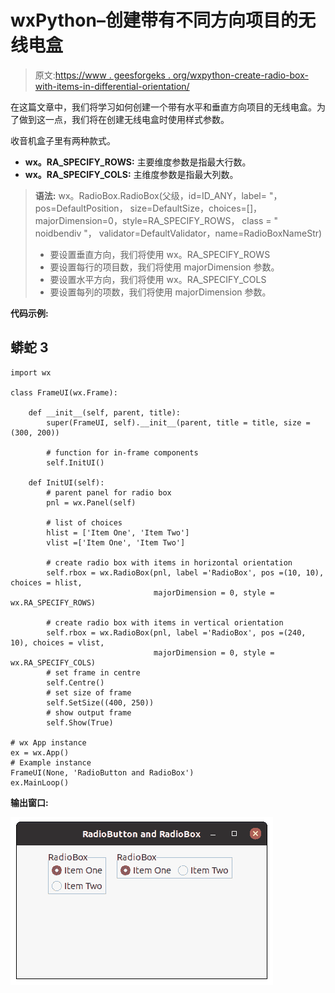 # wxPython–创建带有不同方向项目的无线电盒

> 原文:[https://www . geesforgeks . org/wxpython-create-radio-box-with-items-in-differential-orientation/](https://www.geeksforgeeks.org/wxpython-create-radio-box-with-items-in-different-orientation/)

在这篇文章中，我们将学习如何创建一个带有水平和垂直方向项目的无线电盒。为了做到这一点，我们将在创建无线电盒时使用样式参数。

收音机盒子里有两种款式。

*   **wx。RA_SPECIFY_ROWS:** 主要维度参数是指最大行数。
*   **wx。RA_SPECIFY_COLS:** 主维度参数是指最大列数。

> **语法:**
> wx。RadioBox.RadioBox(父级，id=ID_ANY，label= "，pos=DefaultPosition，
> size=DefaultSize，choices=[]，majorDimension=0，style=RA_SPECIFY_ROWS，
> class = " noidbendiv "，
> validator=DefaultValidator，name=RadioBoxNameStr)
> 
> *   要设置垂直方向，我们将使用 wx。RA_SPECIFY_ROWS
> *   要设置每行的项目数，我们将使用 majorDimension 参数。
> *   要设置水平方向，我们将使用 wx。RA_SPECIFY_COLS
> *   要设置每列的项数，我们将使用 majorDimension 参数。

**代码示例:**

## 蟒蛇 3

```
import wx

class FrameUI(wx.Frame):

    def __init__(self, parent, title):
        super(FrameUI, self).__init__(parent, title = title, size =(300, 200))

        # function for in-frame components
        self.InitUI()

    def InitUI(self):
        # parent panel for radio box
        pnl = wx.Panel(self)

        # list of choices
        hlist = ['Item One', 'Item Two']
        vlist =['Item One', 'Item Two']

        # create radio box with items in horizontal orientation
        self.rbox = wx.RadioBox(pnl, label ='RadioBox', pos =(10, 10), choices = hlist,
                                majorDimension = 0, style = wx.RA_SPECIFY_ROWS)

        # create radio box with items in vertical orientation
        self.rbox = wx.RadioBox(pnl, label ='RadioBox', pos =(240, 10), choices = vlist,
                                majorDimension = 0, style = wx.RA_SPECIFY_COLS)
        # set frame in centre
        self.Centre()
        # set size of frame
        self.SetSize((400, 250))
        # show output frame
        self.Show(True)

# wx App instance
ex = wx.App()
# Example instance
FrameUI(None, 'RadioButton and RadioBox')
ex.MainLoop()
```

**输出窗口:**

![](img/2c469b8a6b7d4a53f6b7e1209ff5eeae.png)